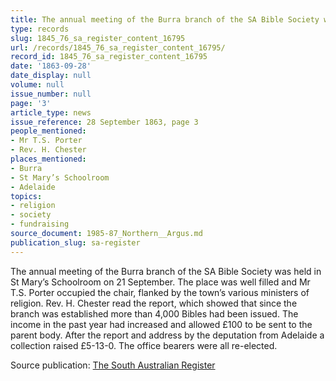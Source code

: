 ```yaml
---
title: The annual meeting of the Burra branch of the SA Bible Society was held
type: records
slug: 1845_76_sa_register_content_16795
url: /records/1845_76_sa_register_content_16795/
record_id: 1845_76_sa_register_content_16795
date: '1863-09-28'
date_display: null
volume: null
issue_number: null
page: '3'
article_type: news
issue_reference: 28 September 1863, page 3
people_mentioned:
- Mr T.S. Porter
- Rev. H. Chester
places_mentioned:
- Burra
- St Mary’s Schoolroom
- Adelaide
topics:
- religion
- society
- fundraising
source_document: 1985-87_Northern__Argus.md
publication_slug: sa-register
---
```


The annual meeting of the Burra branch of the SA Bible Society was held in St Mary’s Schoolroom on 21 September.  The place was well filled and Mr T.S. Porter occupied the chair, flanked by the town’s various ministers of religion.  Rev. H. Chester read the report, which showed that since the branch was established more than 4,000 Bibles had been issued.  The income in the past year had increased and allowed £100 to be sent to the parent body.  After the report and address by the deputation from Adelaide a collection raised £5-13-0.  The office bearers were all re-elected.

Source publication: [The South Australian Register](/publications/sa-register/)
